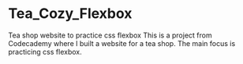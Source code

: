 # Tea_Cozy_Flexbox
Tea shop website to practice css flexbox
This is a project from Codecademy where I built a website for a tea shop. The main focus is practicing css flexbox. 
